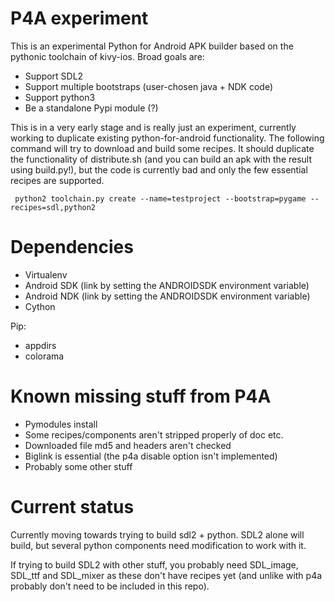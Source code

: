 # P4A experiment

This is an experimental Python for Android APK builder based on the
pythonic toolchain of kivy-ios. Broad goals are:

- Support SDL2
- Support multiple bootstraps (user-chosen java + NDK code)
- Support python3
- Be a standalone Pypi module (?)

This is in a very early stage and is really just an experiment,
currently working to duplicate existing python-for-android
functionality. The following command will try to download and build
some recipes. It should duplicate the functionality of distribute.sh
(and you can build an apk with the result using build.py!), but the
code is currently bad and only the few essential recipes are
supported.

     python2 toolchain.py create --name=testproject --bootstrap=pygame --recipes=sdl,python2


# Dependencies

- Virtualenv
- Android SDK (link by setting the ANDROIDSDK environment variable)
- Android NDK (link by setting the ANDROIDSDK environment variable)
- Cython

Pip:
- appdirs
- colorama


# Known missing stuff from P4A

- Pymodules install
- Some recipes/components aren't stripped properly of doc etc.
- Downloaded file md5 and headers aren't checked
- Biglink is essential (the p4a disable option isn't implemented)
- Probably some other stuff


# Current status

Currently moving towards trying to build sdl2 + python. SDL2 alone
will build, but several python components need modification to work
with it.

If trying to build SDL2 with other stuff, you probably need SDL_image,
SDL_ttf and SDL_mixer as these don't have recipes yet (and unlike with
p4a probably don't need to be included in this repo).
